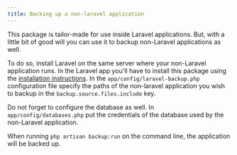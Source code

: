 ```yaml
---
title: Backing up a non-laravel application
---
```


This package is tailor-made for use inside Laravel applications. But, with a little bit of good will you can use it to backup non-Laravel applications as well.
 
To do so, install Laravel on the same server where your non-Laravel application runs. In the Laravel app you'll have to install this package using the [installation instructions](/laravel-backup/v4/installation-and-setup). In the `app/config/laravel-backup.php` configuration file specify the paths of the non-laravel application you wish to backup in the `backup.source.files.include` key.

Do not forget to configure the database as well. In `app/config/databases.php` put the credentials of the database used by the non-Laravel application. 

When running `php artisan backup:run` on the command line, the application will be backed up.
